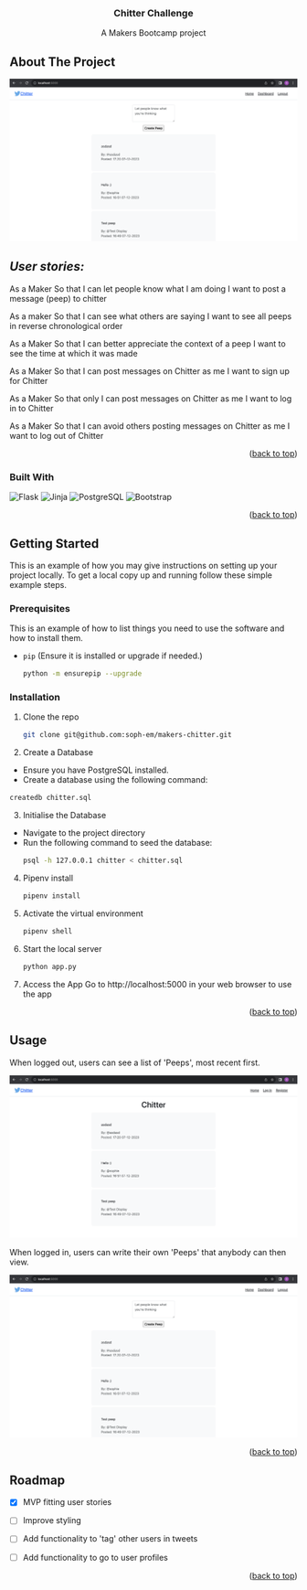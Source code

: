<!-- Improved compatibility of back to top link: See: https://github.com/othneildrew/Best-README-Template/pull/73 -->
<a name="readme-top"></a>
<!--
*** Thanks for checking out the Best-README-Template. If you have a suggestion
*** that would make this better, please fork the repo and create a pull request
*** or simply open an issue with the tag "enhancement".
*** Don't forget to give the project a star!
*** Thanks again! Now go create something AMAZING! :D
-->



<!-- PROJECT SHIELDS -->
<!--
*** I'm using markdown "reference style" links for readability.
*** Reference links are enclosed in brackets [ ] instead of parentheses ( ).
*** See the bottom of this document for the declaration of the reference variables
*** for contributors-url, forks-url, etc. This is an optional, concise syntax you may use.
*** https://www.markdownguide.org/basic-syntax/#reference-style-links
-->


<!-- PROJECT LOGO -->
<br />
<div align="center">


  <h3 align="center">Chitter Challenge</h3>

  <p align="center">
    A Makers Bootcamp project
    <br />

  </p>
</div>



<!-- TABLE OF CONTENTS -->
<!--<details>-->
<!--  <summary>Table of Contents</summary>-->
<!--  <ol>-->
<!--    <li>-->
<!--      <a href="#about-the-project">About The Project</a>-->
<!--      <ul>-->
<!--        <li><a href="#built-with">Built With</a></li>-->
<!--      </ul>-->
<!--    </li>-->
<!--    <li>-->
<!--      <a href="#getting-started">Getting Started</a>-->
<!--      <ul>-->
<!--        <li><a href="#prerequisites">Prerequisites</a></li>-->
<!--        <li><a href="#installation">Installation</a></li>-->
<!--      </ul>-->
<!--    </li>-->
<!--    <li><a href="#usage">Usage</a></li>-->
<!--    <li><a href="#roadmap">Roadmap</a></li>-->
<!--    <li><a href="#contributing">Contributing</a></li>-->
<!--    <li><a href="#license">License</a></li>-->
<!--    <li><a href="#contact">Contact</a></li>-->
<!--    <li><a href="#acknowledgments">Acknowledgments</a></li>-->
<!--  </ol>-->
<!--</details>-->



<!-- ABOUT THE PROJECT -->
## About The Project

![[Chitter]](/Chitter-logged-in.png)

## ***User stories:***

 As a Maker
So that I can let people know what I am doing
I want to post a message (peep) to chitter 

 As a maker
So that I can see what others are saying
I want to see all peeps in reverse chronological order

 As a Maker
So that I can better appreciate the context of a peep
I want to see the time at which it was made

 As a Maker
So that I can post messages on Chitter as me
I want to sign up for Chitter 

 As a Maker
So that only I can post messages on Chitter as me
I want to log in to Chitter

 As a Maker
So that I can avoid others posting messages on Chitter as me
I want to log out of Chitter 


<p align="right">(<a href="#readme-top">back to top</a>)</p>



### Built With

![Flask](https://img.shields.io/badge/Flask-000000?style=for-the-badge&logo=flask&logoColor=white)
![Jinja](https://img.shields.io/badge/jinja-white.svg?style=for-the-badge&logo=jinja&logoColor=black)
![PostgreSQL](https://img.shields.io/badge/PostgreSQL-316192?style=for-the-badge&logo=postgresql&logoColor=white)
![Bootstrap](https://img.shields.io/badge/Bootstrap-563D7C?style=for-the-badge&logo=bootstrap&logoColor=white)


<p align="right">(<a href="#readme-top">back to top</a>)</p>



<!-- GETTING STARTED -->
## Getting Started

This is an example of how you may give instructions on setting up your project locally.
To get a local copy up and running follow these simple example steps.

### Prerequisites

This is an example of how to list things you need to use the software and how to install them.
* `pip` (Ensure it is installed or upgrade if needed.)
  ```sh
  python -m ensurepip --upgrade
  ```

### Installation


1. Clone the repo
   ```sh
   git clone git@github.com:soph-em/makers-chitter.git
   ```
2. Create a Database
  * Ensure you have PostgreSQL installed.
  * Create a database using the following command:
   ```sh
   createdb chitter.sql
   ```
3. Initialise the Database
* Navigate to the project directory
* Run the following command to seed the database:
   ```sh
   psql -h 127.0.0.1 chitter < chitter.sql
   ```
4. Pipenv install
   ```sh
   pipenv install
   ```
5. Activate the virtual environment
    ```sh
    pipenv shell
    ```
6. Start the local server
    ```sh
    python app.py
    ```
7. Access the App
Go to http://localhost:5000 in your web browser to use the app
 

<p align="right">(<a href="#readme-top">back to top</a>)</p>



<!-- USAGE EXAMPLES -->
## Usage

When logged out, users can see a list of 'Peeps', most recent first.

![Chitter website when logged out](/Chitter-logged-out.png)

When logged in, users can write their own 'Peeps' that anybody can then view.

![Chitter website when logged in](/Chitter-logged-in.png)


<p align="right">(<a href="#readme-top">back to top</a>)</p>



<!-- ROADMAP -->
## Roadmap

- [x] MVP fitting user stories
- [ ] Improve styling
- [ ] Add functionality to 'tag' other users in tweets
- [ ] Add functionality to go to user profiles



<p align="right">(<a href="#readme-top">back to top</a>)</p>



<!-- MARKDOWN LINKS & IMAGES -->
<!-- https://www.markdownguide.org/basic-syntax/#reference-style-links -->
[contributors-shield]: https://img.shields.io/github/contributors/othneildrew/Best-README-Template.svg?style=for-the-badge
[contributors-url]: https://github.com/othneildrew/Best-README-Template/graphs/contributors
[forks-shield]: https://img.shields.io/github/forks/othneildrew/Best-README-Template.svg?style=for-the-badge
[forks-url]: https://github.com/othneildrew/Best-README-Template/network/members
[stars-shield]: https://img.shields.io/github/stars/othneildrew/Best-README-Template.svg?style=for-the-badge
[stars-url]: https://github.com/othneildrew/Best-README-Template/stargazers
[issues-shield]: https://img.shields.io/github/issues/othneildrew/Best-README-Template.svg?style=for-the-badge
[issues-url]: https://github.com/othneildrew/Best-README-Template/issues
[license-shield]: https://img.shields.io/github/license/othneildrew/Best-README-Template.svg?style=for-the-badge
[license-url]: https://github.com/othneildrew/Best-README-Template/blob/master/LICENSE.txt
[linkedin-shield]: https://img.shields.io/badge/-LinkedIn-black.svg?style=for-the-badge&logo=linkedin&colorB=555
[linkedin-url]: https://linkedin.com/in/othneildrew
[product-screenshot]: images/screenshot.png
[Next.js]: https://img.shields.io/badge/next.js-000000?style=for-the-badge&logo=nextdotjs&logoColor=white
[Next-url]: https://nextjs.org/
[React.js]: https://img.shields.io/badge/React-20232A?style=for-the-badge&logo=react&logoColor=61DAFB
[React-url]: https://reactjs.org/
[Vue.js]: https://img.shields.io/badge/Vue.js-35495E?style=for-the-badge&logo=vuedotjs&logoColor=4FC08D
[Vue-url]: https://vuejs.org/
[Angular.io]: https://img.shields.io/badge/Angular-DD0031?style=for-the-badge&logo=angular&logoColor=white
[Angular-url]: https://angular.io/
[Svelte.dev]: https://img.shields.io/badge/Svelte-4A4A55?style=for-the-badge&logo=svelte&logoColor=FF3E00
[Svelte-url]: https://svelte.dev/
[Laravel.com]: https://img.shields.io/badge/Laravel-FF2D20?style=for-the-badge&logo=laravel&logoColor=white
[Laravel-url]: https://laravel.com
[Bootstrap.com]: https://img.shields.io/badge/Bootstrap-563D7C?style=for-the-badge&logo=bootstrap&logoColor=white
[Bootstrap-url]: https://getbootstrap.com
[JQuery.com]: https://img.shields.io/badge/jQuery-0769AD?style=for-the-badge&logo=jquery&logoColor=white
[JQuery-url]: https://jquery.com
